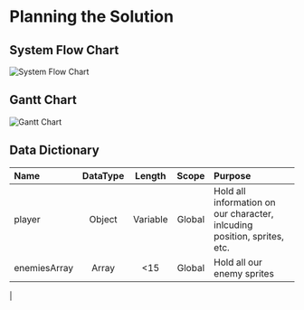 
# Planning the Solution

## System Flow Chart

![System Flow Chart][1]

##  Gantt Chart

![Gantt Chart][2]

## Data Dictionary

| Name | DataType | Length | Scope | Purpose |
|:---|:---:|:---:|:---:|:---|
|player|Object| Variable | Global | Hold all information on our character, inlcuding position, sprites, etc. |
| enemiesArray | Array | <15 | Global | Hold all our enemy sprites |
| 

[1]:	img/flow-system.png
[2]:	img/gantt.png